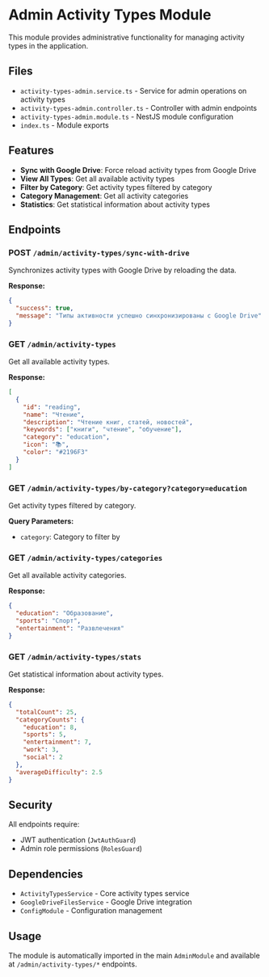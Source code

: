 # Admin Activity Types Module

This module provides administrative functionality for managing activity types in the application.

## Files

- `activity-types-admin.service.ts` - Service for admin operations on activity types
- `activity-types-admin.controller.ts` - Controller with admin endpoints
- `activity-types-admin.module.ts` - NestJS module configuration
- `index.ts` - Module exports

## Features

- **Sync with Google Drive**: Force reload activity types from Google Drive
- **View All Types**: Get all available activity types
- **Filter by Category**: Get activity types filtered by category
- **Category Management**: Get all activity categories
- **Statistics**: Get statistical information about activity types

## Endpoints

### POST `/admin/activity-types/sync-with-drive`
Synchronizes activity types with Google Drive by reloading the data.

**Response:**
```json
{
  "success": true,
  "message": "Типы активности успешно синхронизированы с Google Drive"
}
```

### GET `/admin/activity-types`
Get all available activity types.

**Response:**
```json
[
  {
    "id": "reading",
    "name": "Чтение",
    "description": "Чтение книг, статей, новостей",
    "keywords": ["книги", "чтение", "обучение"],
    "category": "education",
    "icon": "📚",
    "color": "#2196F3"
  }
]
```

### GET `/admin/activity-types/by-category?category=education`
Get activity types filtered by category.

**Query Parameters:**
- `category`: Category to filter by

### GET `/admin/activity-types/categories`
Get all available activity categories.

**Response:**
```json
{
  "education": "Образование",
  "sports": "Спорт",
  "entertainment": "Развлечения"
}
```

### GET `/admin/activity-types/stats`
Get statistical information about activity types.

**Response:**
```json
{
  "totalCount": 25,
  "categoryCounts": {
    "education": 8,
    "sports": 5,
    "entertainment": 7,
    "work": 3,
    "social": 2
  },
  "averageDifficulty": 2.5
}
```

## Security

All endpoints require:
- JWT authentication (`JwtAuthGuard`)
- Admin role permissions (`RolesGuard`)

## Dependencies

- `ActivityTypesService` - Core activity types service
- `GoogleDriveFilesService` - Google Drive integration
- `ConfigModule` - Configuration management

## Usage

The module is automatically imported in the main `AdminModule` and available at `/admin/activity-types/*` endpoints.
